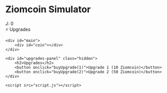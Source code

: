 <!DOCTYPE html>
<html lang="en">
<head>
    <meta charset="UTF-8">
    <meta name="viewport" content="width=device-width, initial-scale=1.0">
    <title>Ziomcoin Simulator</title>
    <link rel="stylesheet" href="style.css">
</head>
<body>
    <div id="header">
        <h1>Ziomcoin Simulator</h1>
        <div id="ziomcoin-counter">J: <span id="ziomcoin-amount">0</span></div>
        <div id="upgrades-button">⚡ Upgrades</div>
    </div>

    <div id="main">
        <div id="coin"></div>
    </div>

    <div id="upgrades-panel" class="hidden">
        <h2>Upgrades</h2>
        <button onclick="buyUpgrade(1)">Upgrade 1 (10 Ziomcoin)</button>
        <button onclick="buyUpgrade(2)">Upgrade 2 (50 Ziomcoin)</button>
    </div>

    <script src="script.js"></script>
</body>
</html>
